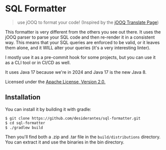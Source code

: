# SQL Formatter

> use jOOQ to format your code!
> (Inspired by the [jOOQ Translate Page](https://www.jooq.org/translate/))


This formatter is very different from the others you see out there. It uses the jOOQ parser to parse your SQL code and
then re-render it in a consistent way. This means that your SQL queries are enforced to be valid, or it leaves them
alone, and it WILL alter your queries (it's a very interesting linter).

I mostly use it as a pre-commit hook for some projects, but you can use it as a CLI tool or in CI/CD as well.

It uses Java 17 because we're in 2024 and Java 17 is the new Java 8.

Licensed under the [Apache License, Version 2.0.](LICENSE.md)

## Installation

You can install it by building it with gradle:

```bash
$ git clone https://github.com/desiderantes/sql-formatter.git
$ cd sql-formatter
$ ./gradlew build
```

Then you'll find both a .zip and .tar file in the `build/distributions` directory. You can extract it and use the
binaries in the bin directory.

